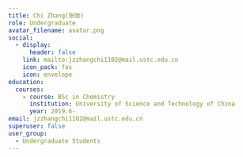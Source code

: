```yaml
---
title: Chi Zhang(张弛)
role: Undergraduate
avatar_filename: avatar.png
social:
  - display:
      header: false
    link: mailto:jzzhangchi1102@mail.ustc.edu.cn
    icon_pack: fas
    icon: envelope
education:
  courses:
    - course: BSc in Chemistry
      institution: University of Science and Technology of China
      year: 2019.6-
email: jzzhangchi1102@mail.ustc.edu.cn
superuser: false
user_group:
  - Undergraduate Students
---
```

